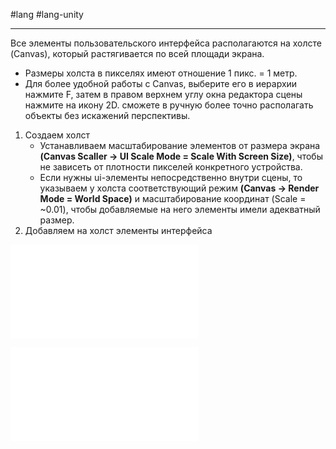  #lang #lang-unity 

---
Все элементы пользовательского интерфейса располагаются на холсте (Canvas), который растягивается по всей площади экрана.

- Размеры холста в пикселях имеют отношение 1 пикс. = 1 метр.
- Для более удобной работы с Canvas, выберите его в иерархии нажмите F, затем в правом верхнем углу окна редактора сцены нажмите на икону 2D. сможете в ручную более точно располагать объекты без искажений перспективы. 

1. Создаем холст
	- Устанавливаем масштабирование элементов от размера экрана **(Canvas Scaller -> UI Scale Mode = Scale With Screen Size)**, чтобы не зависеть от плотности пикселей конкретного устройства.
	- Если нужны ui-элементы непосредственно внутри сцены, то указываем у холста соответствующий режим **(Canvas -> Render Mode = World Space)** и масштабирование координат (Scale = ~0.01), чтобы добавляемые на него элементы имели адекватный размер.
2. Добавляем на холст элементы интерфейса

![Настройка режимов Canvas](2.%20Frameworks/C-sharp%20-%20Unity/5.%20UI/Canvas/Настройка%20режимов%20Canvas.md)

![Позиционирование в Canvas](2.%20Frameworks/C-sharp%20-%20Unity/5.%20UI/Canvas/Позиционирование%20в%20Canvas.md)